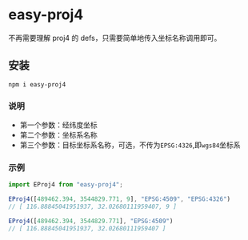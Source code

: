 # easy-proj4

不再需要理解 proj4 的 defs，只需要简单地传入坐标名称调用即可。

## 安装

```
npm i easy-proj4
```

### 说明

- 第一个参数：经纬度坐标
- 第二个参数：坐标系名称
- 第三个参数：目标坐标系名称，可选，不传为`EPSG:4326`,即`wgs84`坐标系

### 示例

```js
import EProj4 from "easy-proj4";

EProj4([489462.394, 3544829.771, 9], "EPSG:4509", "EPSG:4326")
// [ 116.88845041951937, 32.02680111959407, 9 ]

EProj4([489462.394, 3544829.771], "EPSG:4509")
// [ 116.88845041951937, 32.02680111959407 ]
```